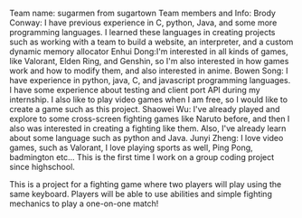Team name: sugarmen from sugartown
Team members and Info: 
Brody Conway: I have previous experience in C, python, Java, and some more programming languages. I learned these languages in creating projects such as working with a team to build a website, an interpreter, and a custom dynamic memory allocator
Enhui Dong:I'm interested in all kinds of games, like Valorant, Elden Ring, and Genshin, so I'm also interested in how games work and how to modify them, and also interested in anime.
Bowen Song: I have experience in python, java, C, and javascript programming languages. I have some experience about testing and client port API during my internship. I also like to play video games when I am free, so I would like to create a game such as this project.
Shaowei Wu: I've already played and explore to some cross-screen fighting games like Naruto before, and then I also was interested in creating a fighting like them. Also, I've already learn about some language such as python and Java.
Junyi Zheng: I love video games, such as Valorant, I love playing sports as well, Ping Pong, badmington etc... This is the first time I work on a group coding project since highschool.

This is a project for a fighting game where two players will play using the same keyboard. Players will be able to use abilities and simple fighting mechanics to play a one-on-one match!
